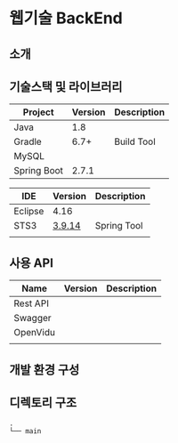 # 웹기술 BackEnd

## 소개

## 기술스택 및 라이브러리

|   Project   | Version | Description |
| ----------- | ------- | ----------- |
| Java        | 1.8     |             |
| Gradle      | 6.7+    | Build Tool  |
| MySQL       |         |             |
| Spring Boot | 2.7.1   |             | 

|   IDE   |   Version   | Description |
| ------- | ----------- | ----------- |
| Eclipse | 4.16        |             |
| STS3    | [3.9.14](https://github.com/spring-attic/toolsuite-distribution/wiki/Spring-Tool-Suite-3)    | Spring Tool |
|         |             |             |

## 사용 API

|   Name   | Version | Description |
| -------- | ------- | ----------- |
| Rest API |         |             |
| Swagger  |         |             |
| OpenVidu |         |             |
|          |         |             |

## 개발 환경 구성

## 디렉토리 구조
```
.
└── main
```
